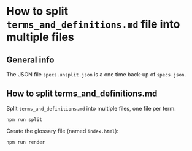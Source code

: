 # How to split `terms_and_definitions.md` file into multiple files

## General info

The JSON file `specs.unsplit.json` is a one time back-up of `specs.json`.

## How to split terms_and_definitions.md

Split `terms_and_definitions.md` into multiple files, one file per term:

```
npm run split
```

Create the glossary file (named `index.html`):

```
npm run render
```
